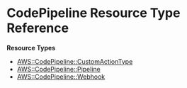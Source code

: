 # CodePipeline Resource Type Reference<a name="AWS_CodePipeline"></a>

**Resource Types**
+ [AWS::CodePipeline::CustomActionType](aws-resource-codepipeline-customactiontype.md)
+ [AWS::CodePipeline::Pipeline](aws-resource-codepipeline-pipeline.md)
+ [AWS::CodePipeline::Webhook](aws-resource-codepipeline-webhook.md)
